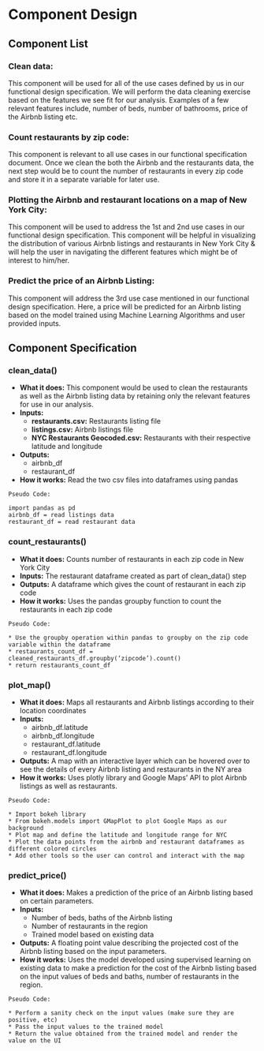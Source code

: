 # Component Design
## Component List
### Clean data:
This component will be used for all of the use cases defined by us in our functional design specification. We will perform the data cleaning exercise based on the features we see fit for our analysis. Examples of a few relevant features include, number of beds, number of bathrooms, price of the Airbnb listing etc.

### Count restaurants by zip code:
This component is relevant to all use cases in our functional specification document. Once we clean the both the Airbnb and the restaurants data, the next step would be to count the number of restaurants in every zip code and store it in a separate variable for later use.

### Plotting the Airbnb and restaurant locations on a map of New York City:
This component will be used to address the 1st and 2nd use cases in our functional design specification. This component will be helpful in visualizing the distribution of various Airbnb listings and restaurants in New York City & will help the user in navigating the different features which might be of interest to him/her.

### Predict the price of an Airbnb Listing:
This component will address the 3rd use case mentioned in our functional design specification.
Here, a price will be predicted for an Airbnb listing based on the model trained using Machine Learning Algorithms and user provided inputs.

## Component Specification
### clean_data()
* **What it does:** This component would be used to clean the restaurants as well as the Airbnb listing data by retaining only the relevant features for use in our analysis.
* **Inputs:**
	* **restaurants.csv:** Restaurants listing file
	* **listings.csv:** Airbnb listings file
	* **NYC Restaurants Geocoded.csv:** Restaurants with their respective latitude and
longitude
* **Outputs:**
	* airbnb_df
	* restaurant_df
* **How it works:** Read the two csv files into dataframes using pandas
```
Pseudo Code:

import pandas as pd
airbnb_df = read listings data
restaurant_df = read restaurant data
```

### count_restaurants()
* **What it does:** Counts number of restaurants in each zip code in New York City
* **Inputs:** The restaurant dataframe created as part of clean_data() step
* **Outputs:** A dataframe which gives the count of restaurant in each zip code
* **How it works:** Uses the pandas groupby function to count the restaurants in each zip code
```
Pseudo Code:

* Use the groupby operation within pandas to groupby on the zip code variable within the dataframe
* restaurants_count_df = cleaned_restaurants_df.groupby(‘zipcode’).count()
* return restaurants_count_df
```

### plot_map()
* **What it does:** Maps all restaurants and Airbnb listings according to their location coordinates
* **Inputs:**
	* airbnb_df.latitude
	* airbnb_df.longitude
	* restaurant_df.latitude
	* restaurant_df.longitude
* **Outputs:** A map with an interactive layer which can be hovered over to see the details of every Airbnb listing and restaurants in the NY area
* **How it works:** Uses plotly library and Google Maps’ API to plot Airbnb listings as well as restaurants.
```
Pseudo Code:

* Import bokeh library
* From bokeh.models import GMapPlot to plot Google Maps as our background
* Plot map and define the latitude and longitude range for NYC
* Plot the data points from the airbnb and restaurant dataframes as different colored circles
* Add other tools so the user can control and interact with the map
```

### predict_price()
* **What it does:** Makes a prediction of the price of an Airbnb listing based on certain parameters.
* **Inputs:** 
	* Number of beds, baths of the Airbnb listing
	* Number of restaurants in the region
	* Trained model based on existing data
* **Outputs:** A floating point value describing the projected cost of the Airbnb listing based on the input parameters.
* **How it works:** Uses the model developed using supervised learning on existing data to make a prediction for the cost of the Airbnb listing based on the input values of beds and baths, number of restaurants in the region.
```
Pseudo Code:

* Perform a sanity check on the input values (make sure they are positive, etc)
* Pass the input values to the trained model
* Return the value obtained from the trained model and render the value on the UI
```
